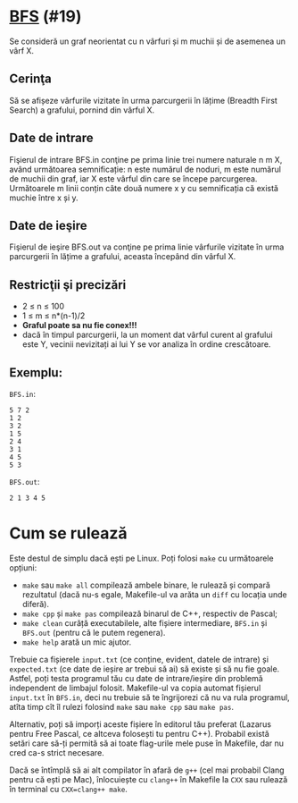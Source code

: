 # [BFS](https://www.pbinfo.ro/probleme/19) (#19)
Se consideră un graf neorientat cu n vârfuri și m muchii și de asemenea un vârf
X.

## Cerinţa

Să se afișeze vârfurile vizitate în urma parcurgerii în lățime (Breadth First
Search) a grafului, pornind din vârful X.
## Date de intrare

Fişierul de intrare BFS.in conţine pe prima linie trei numere naturale n m X,
având următoarea semnificație: n este numărul de noduri, m este numărul de
muchii din graf, iar X este vârful din care se începe parcurgerea. Următoarele m
linii conțin câte două numere x y cu semnificația că există muchie între x și y.
## Date de ieşire

Fişierul de ieşire BFS.out va conţine pe prima linie vârfurile vizitate în urma
parcurgerii în lățime a grafului, aceasta începând din vârful X.
## Restricţii şi precizări

- 2 ≤ n ≤ 100
- 1 ≤ m ≤ n*(n-1)/2
- **Graful poate sa nu fie conex!!!**
- dacă în timpul parcurgerii, la un moment dat vârful curent al grafului este Y,
  vecinii nevizitați ai lui Y se vor analiza în ordine crescătoare.

## Exemplu:

`BFS.in`:
```
5 7 2
1 2
3 2
1 5
2 4
3 1
4 5
5 3 
```

`BFS.out`:
```
2 1 3 4 5 
```
 
# Cum se rulează
Este destul de simplu dacă ești pe Linux. Poți folosi `make` cu următoarele
opțiuni:
- `make` sau `make all` compilează ambele binare, le rulează și compară
  rezultatul (dacă nu-s egale, Makefile-ul va arăta un `diff` cu locația unde
  diferă).
- `make cpp` și `make pas` compilează binarul de C++, respectiv de Pascal;
- `make clean` curăță executabilele, alte fișiere intermediare, `BFS.in` și `BFS.out`
  (pentru că le putem regenera).
- `make help` arată un mic ajutor.

Trebuie ca fișierele `input.txt` (ce conține, evident, datele de intrare) și
`expected.txt` (ce date de ieșire ar trebui să ai) să existe și să nu fie goale.
Astfel, poți testa programul tău cu date de intrare/ieșire din problemă
independent de limbajul folosit. Makefile-ul va copia automat fișierul
`input.txt` în `BFS.in`, deci nu trebuie să te îngrijorezi că nu va rula
programul, atîta timp cît îl rulezi folosind `make` sau `make cpp` sau `make
pas`.

Alternativ, poți să imporți aceste fișiere în editorul tău preferat (Lazarus
pentru Free Pascal, ce altceva folosești tu pentru C++). Probabil există setări
care să-ți permită să ai toate flag-urile mele puse în Makefile, dar nu cred
ca-s strict necesare.

Dacă se întîmplă să ai alt compilator în afară de `g++` (cel mai probabil Clang
pentru că ești pe Mac), înlocuiește cu `clang++` în Makefile la `CXX` sau
rulează în terminal cu `CXX=clang++ make`.
